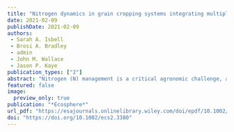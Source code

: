 ```yaml
---
title: "Nitrogen dynamics in grain cropping systems integrating multiple ecologically based management strategies"
date: 2021-02-09
publishDate: 2021-02-09
authors: 
 - Sarah A. Isbell
 - Brosi A. Bradley
 - admin
 - John M. Wallace
 - Jason P. Kaye
publication_types: ["2"]
abstract: "Nitrogen (N) management is a critical agronomic challenge, as N losses are a source of pollution affecting both waterways and air quality and a potential economic loss for farmers. One approach to N conservation is through ecologically based agricultural systems that reduce tillage and incorporate cover crops. However, these systems exhibit considerable complexity resulting in potential agronomic trade-offs. To address these concerns, four crop management systems were implemented within an organically managed corn–soy–winter grain crop rotation. These systems varied in tillage frequency and intensity, cover crop species selection, cover crop termination and establishment methods, fertilizer management, and cash crop season length. We used field measurements to investigate the impact of each system on N pools and to reveal the strengths and weaknesses of each system in addressing N provisioning services, with a focus on the supply and retention of N before and after the corn phase of the rotation. All systems had greater estimated N inputs (via manure and N-fixation) than outputs (via crop harvest) at the end of the three-year rotation, demonstrating the importance of prioritizing N retention in cover crops. Interactions among system components were important drivers of temporal N dynamics; cover crop species traits and timing of manure application contributed to differences in total aboveground plant biomass N among systems. For example, one cropping system which included a no-till corn planting into a rolled cover crop mulch had soil inorganic N availability that was asynchronous with the N needs of the corn crop even though it received the same amount of N inputs as the other systems. In general, neither interseeding cover crop mixtures nor reducing tillage resulted in marked N benefits at the system level; we did not observe improved N retention from either practice in these systems, and there was no increase in N uptake by corn. What did clearly emerge from this experiment is the importance of managing for synchrony between soil inorganic N availability and cash crop N demand as influenced by the N retention capacity of cover crops and the timing of N mineralization due to tillage."
featured: false
image:
  preview_only: true
publication: "*Ecosphere*"
url_pdf: "https://esajournals.onlinelibrary.wiley.com/doi/epdf/10.1002/ecs2.3380"
doi: "https://doi.org/10.1002/ecs2.3380"
---
```

